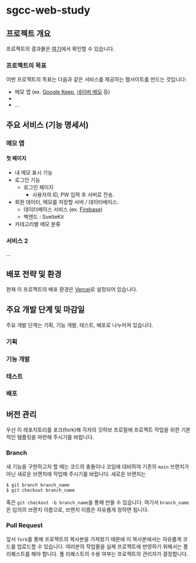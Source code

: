 # sgcc-web-study

## 프로젝트 개요

프로젝트의 결과물은 [여기](http://localhost)에서 확인할 수 있습니다.

### 프로젝트의 목표

이번 프로젝트의 목표는 다음과 같은 서비스를 제공하는 웹사이트를 만드는 것입니다:

+ 메모 앱 (ex. [Google Keep](https://keep.google.com/#home), [네이버 메모](https://memo.naver.com/main) 등)
+ 
+ ...

## 주요 서비스 (기능 명세서)

### 메모 앱

#### 첫 페이지

+ 내 메모 표시 기능
+ 로그인 기능
  + 로그인 페이지
    + 사용자의 ID, PW 입력 후 서버로 전송.
+ 회원 데이터, 메모를 저장할 서버 / 데이터베이스.
  + 데이터베이스 서비스 (ex. [Firebase](https://firebase.google.com/?hl=ko))
  + 벡엔드 : SvelteKit
+ 카테고리별 메모 분류

### 서비스 2

... 

## 배포 전략 및 환경

현재 이 프로젝트의 배포 환경은 [Vercel](https://vercel.com/home)로 설정되어 있습니다.

## 주요 개발 단계 및 마감일

주요 개발 단계는 기획, 기능 개발, 테스트, 배포로 나누어져 있습니다.

### 기획

### 기능 개발

### 테스트

### 배포

## 버전 관리

우선 이 레포지토리를 포크(fork)해 각자의 깃허브 프로필에 프로젝트 작업을 위한 기본적인 템플릿을 마련해 주시기를 바랍니다.

### Branch

새 기능을 구현하고자 할 때는 코드의 충돌이나 꼬임에 대비하여 기존의 `main` 브랜치가 아닌 새로운 브랜치에 작업해 주시기를 바랍니다. 새로운 브랜치는

```bash
$ git branch branch_name
$ git checkout branch_name
```

혹은 `git checkout -b branch_name`을 통해 만들 수 있습니다. 여기서 `branch_name`은 임의의 브랜치 이름으로, 브랜치 이름은 자유롭게 정하면 됩니다.

### Pull Request

앞서 `fork`를 통해 프로젝트의 복사본을 가져왔기 때문에 이 복사본에서는 자유롭게 코드를 업로드할 수 있습니다. 여러분의 작업물을 실제 프로젝트에 반영하기 위해서는 풀 리퀘스트를 해야 합니다. 풀 리퀘스트의 수용 여부는 프로젝트의 관리자가 결정합니다.
